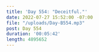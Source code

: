 ```yaml
---
title: 'Day 554: "Deceitful."'
date: 2022-07-27 15:52:00 -07:00
file: "/uploads/Day-B554.mp3"
post: Day 554
duration: '00:05:42'
length: 4895652
---
```


